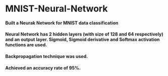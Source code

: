 # MNIST-Neural-Network
#### Built a Neurak Network for MNIST data classification
#### Neural Network has 2 hidden layers (with size of 128 and 64 respectively) and an output layer. Sigmoid, Sigmoid derivative and Softmax activation functions are used.
#### Backpropagation technique was used.
#### Achieved an accuracy rate of 95%.
